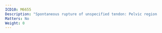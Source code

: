 ```yaml
---
ICD10: M6655
Description: "Spontaneous rupture of unspecified tendon: Pelvic region and thigh"
Matters: No
Weight: 0
---
```

